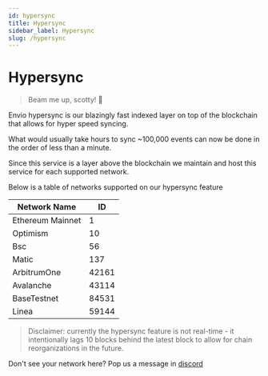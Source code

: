 ```yaml
---
id: hypersync
title: Hypersync
sidebar_label: Hypersync
slug: /hypersync
---
```


# Hypersync

> Beam me up, scotty! 🖖

Envio hypersync is our blazingly fast indexed layer on top of the blockchain that allows for hyper speed syncing.

What would usually take hours to sync ~100,000 events can now be done in the order of less than a minute.

Since this service is a layer above the blockchain we maintain and host this service for each supported network.

Below is a table of networks supported on our hypersync feature

| Network Name     | ID    |
| ---------------- | ----- |
| Ethereum Mainnet | 1     |
| Optimism         | 10    |
| Bsc              | 56    |
| Matic            | 137   |
| ArbitrumOne      | 42161 |
| Avalanche        | 43114 |
| BaseTestnet      | 84531 |
| Linea            | 59144 |

> Disclaimer: currently the hypersync feature is not real-time - it intentionally lags 10 blocks behind the latest block to allow for chain reorganizations in the future.

Don't see your network here? Pop us a message in [discord](https://discord.gg/Q9qt8gZ2fX)
